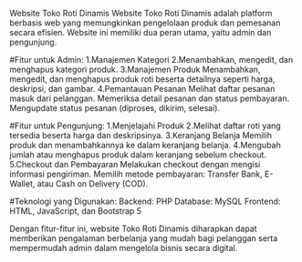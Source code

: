 Website Toko Roti Dinamis
Website Toko Roti Dinamis adalah platform berbasis web yang memungkinkan pengelolaan produk dan pemesanan secara efisien. Website ini memiliki dua peran utama, yaitu admin dan pengunjung.

#Fitur untuk Admin:
1.Manajemen Kategori
2.Menambahkan, mengedit, dan menghapus kategori produk.
3.Manajemen Produk Menambahkan, mengedit, dan menghapus produk roti beserta detailnya seperti harga, deskripsi, dan gambar.
4.Pemantauan Pesanan Melihat daftar pesanan masuk dari pelanggan.
  Memeriksa detail pesanan dan status pembayaran.
  Mengupdate status pesanan (diproses, dikirim, selesai).

#Fitur untuk Pengunjung:
1.Menjelajahi Produk
2.Melihat daftar roti yang tersedia beserta harga dan deskripsinya.
3.Keranjang Belanja Memilih produk dan menambahkannya ke dalam keranjang belanja.
4.Mengubah jumlah atau menghapus produk dalam keranjang sebelum checkout.
5.Checkout dan Pembayaran Melakukan checkout dengan mengisi informasi pengiriman.
  Memilih metode pembayaran: Transfer Bank, E-Wallet, atau Cash on Delivery (COD).

#Teknologi yang Digunakan:
Backend: PHP
Database: MySQL
Frontend: HTML, JavaScript, dan Bootstrap 5

Dengan fitur-fitur ini, website Toko Roti Dinamis diharapkan dapat memberikan pengalaman berbelanja yang mudah bagi pelanggan serta mempermudah admin dalam mengelola bisnis secara digital.
